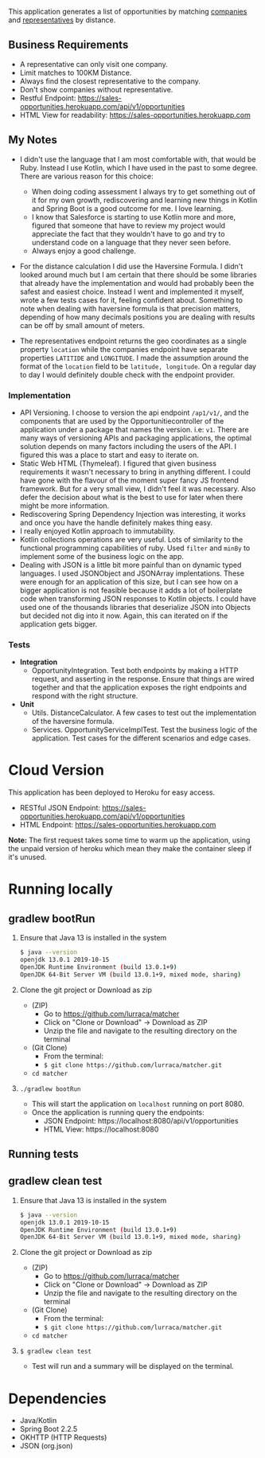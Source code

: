 This application generates a list of opportunities by matching [companies](http://www.mocky.io/v2/5df8fc57300000d45688a10e) and [representatives](http://www.mocky.io/v2/5df8fc57300000d45688a10e) by distance.

## Business Requirements

* A representative can only visit one company.
* Limit matches to 100KM Distance.
* Always find the closest representative to the company.
* Don't show companies without representative.
* Restful Endpoint: https://sales-opportunities.herokuapp.com/api/v1/opportunities
* HTML View for readability: https://sales-opportunities.herokuapp.com

## My Notes

* I didn't use the language that I am most comfortable with, that would be Ruby. Instead I use Kotlin, which I have used in the past to some degree. There are various reason for this choice:
    * When doing coding assessment I always try to get something out of it for my own growth, rediscovering and learning new things in Kotlin and Spring Boot is a good outcome for me. I love learning.
    * I know that Salesforce is starting to use Kotlin more and more, figured that someone that have to review my project would appreciate the fact that they wouldn't have to go and try to understand code on a language that they never seen before.
    * Always enjoy a good challenge.   

* For the distance calculation I did use the Haversine Formula. I didn't looked around much but I am certain that there should be some libraries that already have the implementation and would had probably been the safest and easiest choice. Instead I went and implemented it myself, wrote a few tests cases for it, feeling confident about. Something to note when dealing with haversine formula is that precision matters, depending of how many decimals positions you are dealing with results can be off by small amount of meters.

* The representatives endpoint returns the geo coordinates as a single property `location` while the companies endpoint have separate properties `LATITIDE` and `LONGITUDE`. I made the assumption around the format of the `location` field to be `latitude, longitude`. On a regular day to day I would definitely double check with the endpoint provider.
### Implementation

* API Versioning. I choose to version the api endpoint `/ap1/v1/`, and the components that are used by the Opportunitiecontroller of the application under a package that names the version. i.e: `v1`. There are many ways of versioning APIs and packaging applications, the optimal solution depends on many factors including the users of the API. I figured this was a place to start and easy to iterate on.
* Static Web HTML (Thymeleaf). I figured that given business requirements it wasn't necessary to bring in anything different. I could have gone with the flavour of the moment super fancy JS frontend framework. But for a very small view, I didn't feel it was necessary. Also defer the decision about what is the best to use for later when there might be more information.
* Rediscovering Spring Dependency Injection was interesting, it works and once you have the handle definitely makes thing easy.
* I really enjoyed Kotlin approach to immutability.
* Kotlin collections operations are very useful. Lots of similarity to the functional programming capabilities of ruby. Used `filter` and `minBy` to implement some of the business logic on the app.
* Dealing with JSON is a little bit more painful than on dynamic typed languages. I used JSONObject and JSONArray implentations. These were enough for an application of this size, but I can see how on a bigger application is not feasible because it adds a lot of boilerplate code when transforming JSON responses to Kotlin objects. I could have used one of the thousands libraries that deserialize JSON into Objects but decided not dig into it now. Again, this can iterated on if the application gets bigger.

### Tests
* **Integration**
    * OpportunityIntegration. Test both endpoints by making a HTTP request, and asserting in the response. Ensure that things are wired together and that the application exposes the right endpoints and respond with the right structure.
* **Unit**
    * Utils. DistanceCalculator. A few cases to test out the implementation of the haversine formula.
    * Services. OpportunityServiceImplTest. Test the business logic of the application. Test cases for the different scenarios and edge cases.

# Cloud Version
This application has been deployed to Heroku for easy access.

- RESTful JSON Endpoint: https://sales-opportunities.herokuapp.com/api/v1/opportunities
- HTML Endpoint: https://sales-opportunities.herokuapp.com

**Note:** The first request takes some time to warm up the application, using the unpaid version of heroku which mean they make the container sleep if it's unused.

# Running locally

## gradlew bootRun

1. Ensure that Java 13 is installed in the system

    ```bash
    $ java --version
    openjdk 13.0.1 2019-10-15
    OpenJDK Runtime Environment (build 13.0.1+9)
    OpenJDK 64-Bit Server VM (build 13.0.1+9, mixed mode, sharing)
    ```

2. Clone the git project or Download as zip

    * (ZIP) 
        * Go to https://github.com/lurraca/matcher
        * Click on "Clone or Download" -> Download as ZIP
        * Unzip the file and navigate to the resulting directory on the terminal
    * (Git Clone)
        * From the terminal:
        * ```$ git clone https://github.com/lurraca/matcher.git```
    * ```cd matcher```
  
3. ```./gradlew bootRun```
    * This will start the application on `localhost` running on port 8080.
    * Once the application is running query the endpoints:
      * JSON Endpoint: https://localhost:8080/api/v1/opportunities
      * HTML View: https://localhost:8080

## Running tests

## gradlew clean test

1. Ensure that Java 13 is installed in the system
    ```bash
    $ java --version
    openjdk 13.0.1 2019-10-15
    OpenJDK Runtime Environment (build 13.0.1+9)
    OpenJDK 64-Bit Server VM (build 13.0.1+9, mixed mode, sharing)
    ```

2. Clone the git project or Download as zip
    * (ZIP) 
        * Go to https://github.com/lurraca/matcher
        * Click on "Clone or Download" -> Download as ZIP
        * Unzip the file and navigate to the resulting directory on the terminal
    * (Git Clone)
        * From the terminal:
        * ```$ git clone https://github.com/lurraca/matcher.git```
    * ```cd matcher```
    
 3. ```$ gradlew clean test```
    
    *  Test will run and a summary will be displayed on the terminal.
    
 # Dependencies
 * Java/Kotlin
 * Spring Boot 2.2.5
 * OKHTTP (HTTP Requests)
 * JSON (org.json)
 